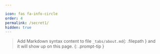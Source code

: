 ```yaml
---

icon: fas fa-info-circle
order: 4
permalink: /secret1/
hidden: true 
---
```


> Add Markdown syntax content to file `_tabs/about.md`{: .filepath } and it will show up on this page.
{: .prompt-tip }

